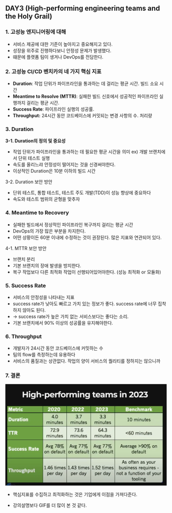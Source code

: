 ## DAY3 (High-performing engineering teams and the Holy Grail)

### 1. 고성능 엔지니어링에 대해

- 서비스 제공에 대한 기준이 높아지고 중요해지고 있다.
- 성장을 위주로 진행하다보니 안정성 문제가 발생했다.
- 떄문에 플랫폼 팀이 생겨나 DevOps를 전담한다.

### 2. 고성능 CI/CD 벤치카의 네 가지 핵심 지표

- **Duration**: 작업 단위가 파이프라인을 통과하는 데 걸리는 평균 시간. 빌드 소요 시간
- **Meantime to Resolve (MTTR)**: 실패한 빌드 신호에서 성공적인 파이프라인 실행까지 걸리는 평균 시간.
- **Success Rate**: 파이프라인 실행의 성공률.
- **Throughput:** 24시간 동안 코드베이스에 커밋되는 변경 사항의 수. 처리량

### 3. Duration

**3-1. Duration의 정의 및 중요성**

- 작업 단위가 파이프라인을 통과하는 데 필요한 평균 시간을 의미 ex) 개발 브랜치에서 단위 테스트 실행
- 속도를 올리느랴 안정성이 떨어지는 것을 신경써야한다.
- 이상적인 Duration은 10분 이하의 빌드 시간

3-2. Duration 보안 방안

- 단위 테스트, 통합 테스트, 테스트 주도 개발(TDD)이 성능 향상에 중요하다
- 속도와 테스트 범위의 균형을 맞추자

### 4. Meantime to Recovery

- 실패한 빌드에서 정상적인 파이프라인 복구까지 걸리는 평균 시간
- DevOps의 가장 많은 부분을 차지한다.
- 어떤 상황이든 60분 이내에 수정하는 것이 권장된다. 많은 지표와 연관되어 있다.

4-1. MTTR 보안 방안

- 브랜치 분리
- 기본 브랜치의 장애 발생을 방지한다.
- 복구 작업보다 다른 최적화 작업이 선행되어있어야한다. (성능 최적화 or 모듈화)

### 5. Success Rate

- 서비스의 안정성을 나타내는 지표
- success rate가 낮아도 빠르고 가치 있는 정보가 좋다. success rate에 너무 집착하지 않아도 된다.
- → success rate가 높은 가치 없는 서비스보다는 좋다는 소리.
- 기본 브랜치에서 90% 이상의 성공률을 유지해야한다.

### 6. Throughput

- 개발자가 24시간 동안 코드베이스에 커밋하는 수
- 팀의 flow를 측정하는데 유용하다
- 서비스의 품질과는 상관없다. 작업의 양이 서비스의 퀄리티를 정하지는 않으니까

### 7. 결론

![performingRatio.png](../../image/devOps/day3/performingRatio.png)

- 핵심지표를 수집하고 최적화하는 것은 기업에게 이점을 가져다준다.

- 강의설명보다 GIF를 더 많이 본 것 같다.
